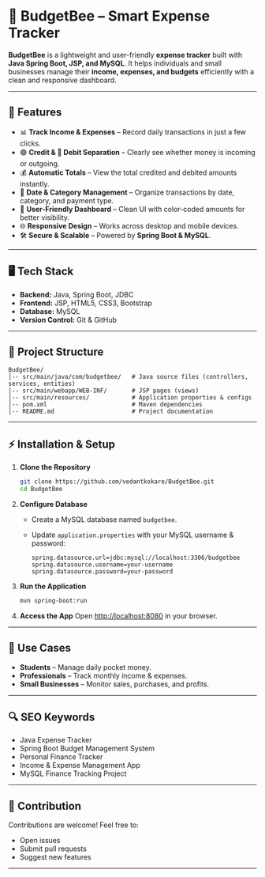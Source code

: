# 🐝 BudgetBee – Smart Expense Tracker

**BudgetBee** is a lightweight and user-friendly **expense tracker** built with **Java Spring Boot, JSP, and MySQL**. It helps individuals and small businesses manage their **income, expenses, and budgets** efficiently with a clean and responsive dashboard.

---

## 🚀 Features

* 📊 **Track Income & Expenses** – Record daily transactions in just a few clicks.
* 🟢 **Credit & 🔴 Debit Separation** – Clearly see whether money is incoming or outgoing.
* 💰 **Automatic Totals** – View the total credited and debited amounts instantly.
* 📅 **Date & Category Management** – Organize transactions by date, category, and payment type.
* 🎨 **User-Friendly Dashboard** – Clean UI with color-coded amounts for better visibility.
* 🌐 **Responsive Design** – Works across desktop and mobile devices.
* 🛠 **Secure & Scalable** – Powered by **Spring Boot & MySQL**.

---

## 🖥️ Tech Stack

* **Backend:** Java, Spring Boot, JDBC
* **Frontend:** JSP, HTML5, CSS3, Bootstrap
* **Database:** MySQL
* **Version Control:** Git & GitHub

---

## 📂 Project Structure

```
BudgetBee/
│-- src/main/java/com/budgetbee/   # Java source files (controllers, services, entities)
│-- src/main/webapp/WEB-INF/       # JSP pages (views)
│-- src/main/resources/            # Application properties & configs
│-- pom.xml                        # Maven dependencies
│-- README.md                      # Project documentation
```

---

## ⚡ Installation & Setup

1. **Clone the Repository**

   ```bash
   git clone https://github.com/vedantkokare/BudgetBee.git
   cd BudgetBee
   ```

2. **Configure Database**

   * Create a MySQL database named `budgetbee`.
   * Update `application.properties` with your MySQL username & password:

     ```properties
     spring.datasource.url=jdbc:mysql://localhost:3306/budgetbee
     spring.datasource.username=your-username
     spring.datasource.password=your-password
     ```

3. **Run the Application**

   ```bash
   mvn spring-boot:run
   ```

4. **Access the App**
   Open [http://localhost:8080](http://localhost:8080) in your browser.

---

## 🎯 Use Cases

* **Students** – Manage daily pocket money.
* **Professionals** – Track monthly income & expenses.
* **Small Businesses** – Monitor sales, purchases, and profits.

---

## 🔍 SEO Keywords

* Java Expense Tracker
* Spring Boot Budget Management System
* Personal Finance Tracker
* Income & Expense Management App
* MySQL Finance Tracking Project

---

## 🤝 Contribution

Contributions are welcome! Feel free to:

* Open issues
* Submit pull requests
* Suggest new features

---

